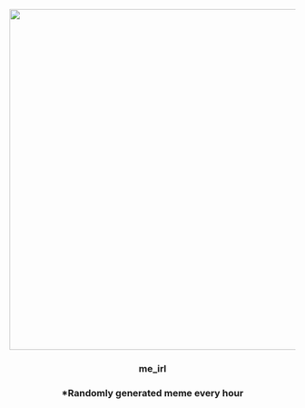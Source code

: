 <p align="center">
        <img src="https://i.redd.it/sqgud2ngjhk91.jpg" width="600" height="600">
        </p>
        <h3 align="center">me_irl</h3>
        <h3 align="center">*Randomly generated meme every hour</h3>
    